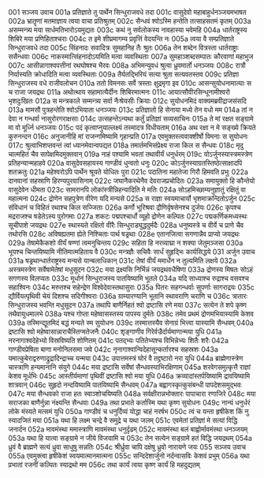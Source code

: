 001  सञ्जय उवाच
001a प्रतिज्ञाते तु पार्थेन सिन्धुराजवधे तदा
001c वासुदेवो महाबाहुर्धनञ्जयमभाषत
002a भ्रातॄणां मतमाज्ञाय त्वया वाचा प्रतिश्रुतम्
002c सैन्धवं श्वोऽस्मि हन्तेति तत्साहसतमं कृतम्
003a असम्मन्त्र्य मया सार्धमतिभारोऽयमुद्यतः
003c कथं नु सर्वलोकस्य नावहास्या भवेमहि
004a धार्तराष्ट्रस्य शिबिरे मया प्रणिहिताश्चराः
004c त इमे शीघ्रमागम्य प्रवृत्तिं वेदयन्ति नः
005a त्वया वै सम्प्रतिज्ञाते सिन्धुराजवधे तदा
005c सिंहनादः सवादित्रः सुमहानिह तैः श्रुतः
006a तेन शब्देन वित्रस्ता धार्तराष्ट्राः ससैन्धवाः
006c नाकस्मात्सिंहनादोऽयमिति मत्वा व्यवस्थिताः
007a सुमहाञ्शब्दसम्पातः कौरवाणां महाभुज
007c आसीन्नागाश्वपत्तीनां रथघोषश्च भैरवः
008a अभिमन्युवधं श्रुत्वा ध्रुवमार्तो धनञ्जयः
008c रात्रौ निर्यास्यति क्रोधादिति मत्वा व्यवस्थिताः
009a तैर्यतद्भिरियं सत्या श्रुता सत्यवतस्तव
009c प्रतिज्ञा सिन्धुराजस्य वधे राजीवलोचन
010a ततो विमनसः सर्वे त्रस्ताः क्षुद्रमृगा इव
010c आसन्सुयोधनामात्याः स च राजा जयद्रथः
011a अथोत्थाय सहामात्यैर्दीनः शिबिरमात्मनः
011c आयात्सौवीरसिन्धूनामीश्वरो भृशदुःखितः
012a स मन्त्रकाले सम्मन्त्र्य सर्वा नैःश्रेयसीः क्रियाः
012c सुयोधनमिदं वाक्यमब्रवीद्राजसंसदि
013a मामसौ पुत्रहन्तेति श्वोऽभियाता धनञ्जयः
013c प्रतिज्ञातो हि सेनाया मध्ये तेन वधो मम
014a तां न देवा न गन्धर्वा नासुरोरगराक्षसाः
014c उत्सहन्तेऽन्यथा कर्तुं प्रतिज्ञां सव्यसाचिनः
015a ते मां रक्षत सङ्ग्रामे मा वो मूर्ध्नि धनञ्जयः
015c पदं कृत्वाप्नुयाल्लक्ष्यं तस्मादत्र विधीयताम्
016a अथ रक्षा न मे सङ्ख्ये क्रियते कुरुनन्दन
016c अनुजानीहि मां राजन्गमिष्यामि गृहान्प्रति
017a एवमुक्तस्त्ववाक्शीर्षो विमनाः स सुयोधनः
017c श्रुत्वाभिशप्तवन्तं त्वां ध्यानमेवान्वपद्यत
018a तमार्तमभिसंप्रेक्ष्य राजा किल स सैन्धवः
018c मृदु चात्महितं चैव सापेक्षमिदमुक्तवान्
019a नाहं पश्यामि भवतां तथावीर्यं धनुर्धरम्
019c योऽर्जुनस्यास्त्रमस्त्रेण प्रतिहन्यान्महाहवे
020a वासुदेवसहायस्य गाण्डीवं धुन्वतो धनुः
020c कोऽर्जुनस्याग्रतस्तिष्ठेत्साक्षादपि शतक्रतुः
021a महेश्वरोऽपि पार्थेन श्रूयते योधितः पुरा
021c पदातिना महातेजा गिरौ हिमवति प्रभुः
022a दानवानां सहस्राणि हिरण्यपुरवासिनाम्
022c जघानैकरथेनैव देवराजप्रचोदितः
023a समायुक्तो हि कौन्तेयो वासुदेवेन धीमता
023c सामरानपि लोकांस्त्रीन्निहन्यादिति मे मतिः
024a सोऽहमिच्छाम्यनुज्ञातुं रक्षितुं वा महात्मना
024c द्रोणेन सहपुत्रेण वीरेण यदि मन्यसे
025a स राज्ञा स्वयमाचार्यो भृशमाक्रन्दितोऽर्जुन
025c संविधानं च विहितं रथाश्च किल सज्जिताः
026a कर्णो भूरिश्रवा द्रौणिर्वृषसेनश्च दुर्जयः
026c कृपश्च मद्रराजश्च षडेतेऽस्य पुरोगमाः
027a शकटः पद्मपश्चार्धो व्यूहो द्रोणेन कल्पितः
027c पद्मकर्णिकमध्यस्थः सूचीपाशे जयद्रथः
027e स्थास्यते रक्षितो वीरैः सिन्धुराड्युद्धदुर्मदैः
028a धनुष्यस्त्रे च वीर्ये च प्राणे चैव तथोरसि
028c अविषह्यतमा ह्येते निश्चिताः पार्थ षड्रथाः
028e एतानजित्वा सगणान्नैव प्राप्यो जयद्रथः
029a तेषामेकैकशो वीर्यं षण्णां त्वमनुचिन्तय
029c सहिता हि नरव्याघ्रा न शक्या जेतुमञ्जसा
030a भूयश्च चिन्तयिष्यामि नीतिमात्महिताय वै
030c मन्त्रज्ञैः सचिवैः सार्धं सुहृद्भिः कार्यसिद्धये
031  अर्जुन उवाच
031a षड्रथान्धार्तराष्ट्रस्य मन्यसे यान्बलाधिकान्
031c तेषां वीर्यं ममार्धेन न तुल्यमिति लक्षये
032a अस्त्रमस्त्रेण सर्वेषामेतेषां मधुसूदन
032c मया द्रक्ष्यसि निर्भिन्नं जयद्रथवधैषिणा
033a द्रोणस्य मिषतः सोऽहं सगणस्य विलप्यतः
033c मूर्धानं सिन्धुराजस्य पातयिष्यामि भूतले
034a यदि साध्याश्च रुद्राश्च वसवश्च सहाश्विनः
034c मरुतश्च सहेन्द्रेण विश्वेदेवास्तथासुराः
035a पितरः सहगन्धर्वाः सुपर्णाः सागराद्रयः
035c द्यौर्वियत्पृथिवी चेयं दिशश्च सदिगीश्वराः
036a ग्राम्यारण्यानि भूतानि स्थावराणि चराणि च
036c त्रातारः सिन्धुराजस्य भवन्ति मधुसूदन
037a तथापि बाणैर्निहतं श्वो द्रष्टासि रणे मया
037c सत्येन ते शपे कृष्ण तथैवायुधमालभे
038a यश्च गोप्ता महेष्वासस्तस्य पापस्य दुर्मतेः
038c तमेव प्रथमं द्रोणमभियास्यामि केशव
039a तस्मिन्द्यूतमिदं बद्धं मन्यते स्म सुयोधनः
039c तस्मात्तस्यैव सेनाग्रं भित्त्वा यास्यामि सैन्धवम्
040a द्रष्टासि श्वो महेष्वासान्नाराचैस्तिग्मतेजनैः
040c शृङ्गाणीव गिरेर्वज्रैर्दार्यमाणान्मया युधि
041a नरनागाश्वदेहेभ्यो विस्रविष्यति शोणितम्
041c पतद्भ्यः पतितेभ्यश्च विभिन्नेभ्यः शितैः शरैः
042a गाण्डीवप्रेषिता बाणा मनोनिलसमा जवे
042c नृनागाश्वान्विदेहासून्कर्तारश्च सहस्रशः
043a यमात्कुबेराद्वरुणाद्रुद्रादिन्द्राच्च यन्मया
043c उपात्तमस्त्रं घोरं वै तद्द्रष्टारो नरा युधि
044a ब्राह्मेणास्त्रेण चास्त्राणि हन्यमानानि संयुगे
044c मया द्रष्टासि सर्वेषां सैन्धवस्याभिरक्षिणाम्
045a शरवेगसमुत्कृत्तै राज्ञां केशव मूर्धभिः
045c आस्तीर्यमाणां पृथिवीं द्रष्टासि श्वो मया युधि
046a क्रव्यादांस्तर्पयिष्यामि द्रावयिष्यामि शात्रवान्
046c सुहृदो नन्दयिष्यामि पातयिष्यामि सैन्धवम्
047a बह्वागस्कृत्कुसंबन्धी पापदेशसमुद्भवः
047c मया सैन्धवको राजा हतः स्वाञ्शोचयिष्यति
048a सर्वक्षीरान्नभोक्तारः पापाचारा रणाजिरे
048c मया सराजका बाणैर्नुन्ना नंक्ष्यन्ति सैन्धवाः
049a तथा प्रभाते कर्तास्मि यथा कृष्ण सुयोधनः
049c नान्यं धनुर्धरं लोके मंस्यते मत्समं युधि
050a गाण्डीवं च धनुर्दिव्यं योद्धा चाहं नरर्षभ
050c त्वं च यन्ता हृषीकेश किं नु स्यादजितं मया
051a यथा हि लक्ष्म चन्द्रे वै समुद्रे च यथा जलम्
051c एवमेतां प्रतिज्ञां मे सत्यां विद्धि जनार्दन
052a मावमंस्था ममास्त्राणि मावमंस्था धनुर्दृढम्
052c मावमंस्था बलं बाह्वोर्मावमंस्था धनञ्जयम्
053a यथा हि यात्वा सङ्ग्रामे न जीये विजयामि च
053c तेन सत्येन सङ्ग्रामे हतं विद्धि जयद्रथम्
054a ध्रुवं वै ब्राह्मणे सत्यं ध्रुवा साधुषु सन्नतिः
054c श्रीर्ध्रुवा चापि दक्षेषु ध्रुवो नारायणे जयः
055  सञ्जय उवाच
055a एवमुक्त्वा हृषीकेशं स्वयमात्मानमात्मना
055c सन्दिदेशार्जुनो नर्दन्वासविः केशवं प्रभुम्
056a यथा प्रभातां रजनीं कल्पितः स्याद्रथो मम
056c तथा कार्यं त्वया कृष्ण कार्यं हि महदुद्यतम्


